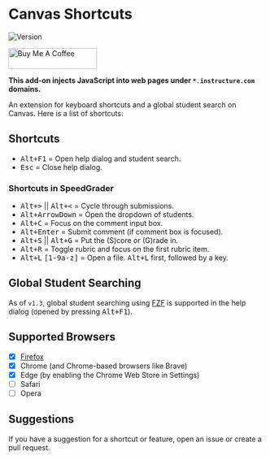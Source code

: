 # Canvas Shortcuts

![Version](https://img.shields.io/badge/version-v1.4-green)

<a href="https://www.buymeacoffee.com/dbuckley" target="_blank"><img src="https://cdn.buymeacoffee.com/buttons/default-orange.png" alt="Buy Me A Coffee" height="41" width="174"></a>

**This add-on injects JavaScript into web pages under `*.instructure.com` domains.**

An extension for keyboard shortcuts and a global student search on Canvas. Here is a list of shortcuts:

## Shortcuts

<ul>
    <li><kbd>Alt+F1</kbd> = Open help dialog and student search.</li>
    <li><kbd>Esc</kbd> = Close help dialog.</li>
</ul>

### Shortcuts in SpeedGrader

<ul>
    <li><kbd>Alt+&gt;</kbd> || <kbd>Alt+&lt;</kbd> = Cycle through submissions.</li>
    <li><kbd>Alt+ArrowDown</kbd> = Open the dropdown of students.</li>
    <li><kbd>Alt+C</kbd> = Focus on the comment input box.</li>
    <li><kbd>Alt+Enter</kbd> = Submit comment (if comment box is focused).</li>
    <li><kbd>Alt+S</kbd> || <kbd>Alt+G</kbd> = Put the (S)core or (G)rade in.</li>
    <li><kbd>Alt+R</kbd> = Toggle rubric and focus on the first rubric item.</li>
    <li><kbd>Alt+L</kbd> <kbd>[1-9a-z]</kbd> = Open a file. <kbd>Alt+L</kbd> first, followed by a key.</li>
</ul>

## Global Student Searching

As of `v1.3`, global student searching using [FZF](https://fzf.netlify.app/docs/latest) is supported in the help dialog (opened by pressing <kbd>Alt+F1</kbd>).

## Supported Browsers

- [x] [Firefox](https://addons.mozilla.org/en-US/firefox/addon/canvas-shortcuts/)
- [x] Chrome (and Chrome-based browsers like Brave)
- [x] Edge (by enabling the Chrome Web Store in Settings)
- [ ] Safari
- [ ] Opera

## Suggestions

If you have a suggestion for a shortcut or feature, open an issue or create a pull request.
